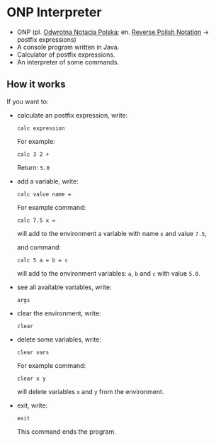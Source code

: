 # ONP Interpreter
- ONP (pl. [Odwrotna Notacja Polska](https://pl.wikipedia.org/wiki/Odwrotna_notacja_polska); en. [Reverse Polish Notation](https://en.wikipedia.org/wiki/Reverse_Polish_notation) -> postfix expressions)
- A console program written in Java. 
- Calculator of postfix expressions.
- An interpreter of some commands.

## How it works

If you want to:

 * calculate an postfix expression, write:
    ```
    calc expression
    ```
    For example:
    ```
    calc 3 2 +
    ```
    Return:
    `5.0` 
  
  * add a variable, write:
    ```
    calc value name =
    ```
    For example command:
    ```
    calc 7.5 x =
    ```
    will add to the environment a variable with name `x` and value `7.5`, 
    
    and command:
    ```
    calc 5 a = b = c
    ```
    will add to the environment variables: `a`, `b` and `c` with value `5.0`.
  
  * see all available variables, write:
    ```
    args
    ```
 * clear the environment, write:
    ```
    clear
    ```
 * delete some variables, write:
    ```
    clear vars
    ```
    For example command:
    ```
    clear x y
    ```
    will delete variables `x` and `y` from the environment.
  * exit, write:
    ```
    exit
    ```
    This command ends the program.
